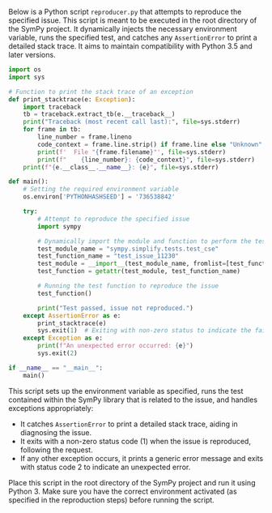 Below is a Python script `reproducer.py` that attempts to reproduce the specified issue. This script is meant to be executed in the root directory of the SymPy project. It dynamically injects the necessary environment variable, runs the specified test, and catches any `AssertionError` to print a detailed stack trace. It aims to maintain compatibility with Python 3.5 and later versions.

```python
import os
import sys

# Function to print the stack trace of an exception
def print_stacktrace(e: Exception):
    import traceback
    tb = traceback.extract_tb(e.__traceback__)
    print("Traceback (most recent call last):", file=sys.stderr)
    for frame in tb:
        line_number = frame.lineno
        code_context = frame.line.strip() if frame.line else "Unknown"
        print(f'  File "{frame.filename}"', file=sys.stderr)
        print(f"    {line_number}: {code_context}", file=sys.stderr)
    print(f"{e.__class__.__name__}: {e}", file=sys.stderr)

def main():
    # Setting the required environment variable
    os.environ['PYTHONHASHSEED'] = '736538842'

    try:
        # Attempt to reproduce the specified issue
        import sympy

        # Dynamically import the module and function to perform the test
        test_module_name = "sympy.simplify.tests.test_cse"
        test_function_name = "test_issue_11230"
        test_module = __import__(test_module_name, fromlist=[test_function_name])
        test_function = getattr(test_module, test_function_name)

        # Running the test function to reproduce the issue
        test_function()

        print("Test passed, issue not reproduced.")
    except AssertionError as e:
        print_stacktrace(e)
        sys.exit(1)  # Exiting with non-zero status to indicate the failure
    except Exception as e:
        print(f"An unexpected error occurred: {e}")
        sys.exit(2)

if __name__ == "__main__":
    main()
```

This script sets up the environment variable as specified, runs the test contained within the SymPy library that is related to the issue, and handles exceptions appropriately:

- It catches `AssertionError` to print a detailed stack trace, aiding in diagnosing the issue.
- It exits with a non-zero status code (1) when the issue is reproduced, following the request.
- If any other exception occurs, it prints a generic error message and exits with status code 2 to indicate an unexpected error.

Place this script in the root directory of the SymPy project and run it using Python 3. Make sure you have the correct environment activated (as specified in the reproduction steps) before running the script.
